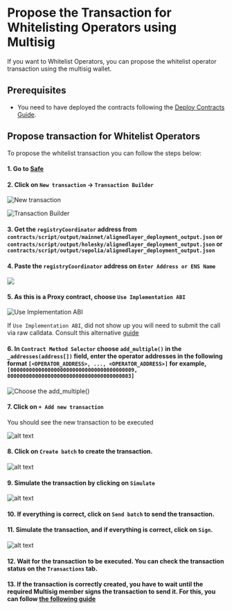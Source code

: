 # Propose the Transaction for Whitelisting Operators using Multisig

If you want to Whitelist Operators, you can propose the whitelist operator transaction using the multisig wallet.

## Prerequisites

- You need to have deployed the contracts following the [Deploy Contracts Guide](./2_deploy_contracts.md).

## Propose transaction for Whitelist Operators

To propose the whitelist transaction you can follow the steps below:

#### 1. Go to [Safe](https://app.safe.global/home)

#### 2. Click on `New transaction` -> `Transaction Builder`

   ![New transaction](./images/5_b_1_whitelist_operator_1.png)

   ![Transaction Builder](./images/5_b_1_whitelist_operator_2.png)

#### 3. Get the `registryCoordinator` address from ```contracts/script/output/mainnet/alignedlayer_deployment_output.json``` or ```contracts/script/output/holesky/alignedlayer_deployment_output.json``` or ```contracts/script/output/sepolia/alignedlayer_deployment_output.json```

#### 4. Paste the `registryCoordinator` address on `Enter Address or ENS Name`

   ![](./images/5_b_1_whitelist_operator_3.png)

#### 5. As this is a Proxy contract, choose `Use Implementation ABI`

   ![Use Implementation ABI](./images/5_b_1_whitelist_operator_4.png)

If `Use Implementation ABI`, did not show up you will need to submit the call via raw calldata. Consult this alternative [guide](./5_b_1b_propose_whitelist_with_call_data.md)
   
#### 6. In `Contract Method Selector` choose `add_multiple()` in the `_addresses(address[])` field, enter the operator addresses in the following format `[<OPERATOR_ADDRESS>, ..., <OPERATOR_ADDRESS>]` for example, `[0000000000000000000000000000000000000009, 0000000000000000000000000000000000000003]`

   ![Choose the add_multiple()](./images/5_b_1_whitelist_operator_5.png)

#### 7. Click on `+ Add new transaction`

   You should see the new transaction to be executed

   ![alt text](./images/5_b_1_whitelist_operator_6.png)

#### 8. Click on `Create batch` to create the transaction.

   ![alt text](./images/5_b_1_whitelist_operator_7.png)

#### 9.  Simulate the transaction by clicking on `Simulate`

   ![alt text](./images/5_b_1_whitelist_operator_8.png)

#### 10. If everything is correct, click on `Send batch` to send the transaction.

#### 11. Simulate the transaction, and if everything is correct, click on `Sign`.

   ![alt text](./images/5_b_1_whitelist_operator_9.png)

#### 12. Wait for the transaction to be executed. You can check the transaction status on the `Transactions` tab.

#### 13. If the transaction is correctly created, you have to wait until the required Multisig member signs the transaction to send it. For this, you can follow [the following guide](./5_b_2_approve_whitelist.md)
